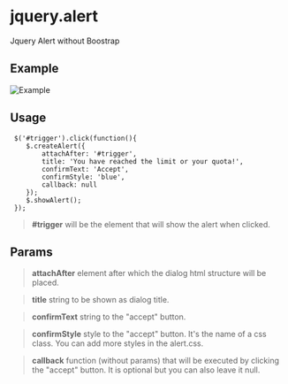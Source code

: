 # jquery.alert
Jquery Alert without Boostrap

## Example
![Example](https://en.shurimages.com/u/hT54dkL8pL.png)

## Usage

``` 
 $('#trigger').click(function(){
	$.createAlert({
		attachAfter: '#trigger',
		title: 'You have reached the limit or your quota!',
		confirmText: 'Accept',
		confirmStyle: 'blue',
		callback: null
	});
	$.showAlert();
 });
```
		
> **#trigger** will be the element that will show the alert when clicked.


## Params

> **attachAfter** element after which the dialog html structure will be placed.

> **title** string to be shown as dialog title.

> **confirmText** string to the "accept" button.

> **confirmStyle** style to the "accept" button. It's the name of a css class. You can add more styles in the alert.css.

> **callback** function (without params) that will be executed by clicking the "accept" button. It is optional but you can also leave it null.
